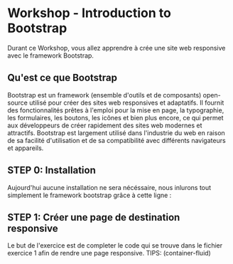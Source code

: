 # **Workshop - Introduction to Bootstrap**

Durant ce Workshop, vous allez apprendre à crée une site web responsive avec le framework Bootstrap.

## **Qu'est ce que Bootstrap**

Bootstrap est un framework (ensemble d'outils et de composants) open-source utilisé pour créer des sites web responsives et adaptatifs.
Il fournit des fonctionnalités prêtes à l'emploi pour la mise en page, la typographie, les formulaires, les boutons, les icônes et bien plus encore, ce qui permet aux développeurs de créer rapidement des sites web modernes et attractifs.
Bootstrap est largement utilisé dans l'industrie du web en raison de sa facilité d'utilisation et de sa compatibilité avec différents navigateurs et appareils.

## **STEP 0: Installation**

Aujourd'hui aucune installation ne sera nécéssaire, nous inlurons tout simplement le framework bootstrap grâce à cette ligne :
    <link rel="stylesheet" href="https://stackpath.bootstrapcdn.com/bootstrap/4.5.2/css/bootstrap.min.css">

## **STEP 1: Créer une page de destination responsive**
Le but de l'exercice est de completer le code qui se trouve dans le fichier exercice 1 afin de rendre une page responsive. TIPS: (container-fluid)
